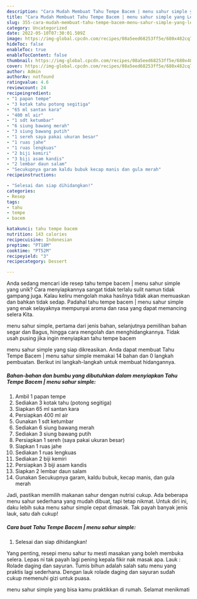 ```yaml
---
description: "Cara Mudah Membuat Tahu Tempe Bacem | menu sahur simple yang Lezat Sekali"
title: "Cara Mudah Membuat Tahu Tempe Bacem | menu sahur simple yang Lezat Sekali"
slug: 355-cara-mudah-membuat-tahu-tempe-bacem-menu-sahur-simple-yang-lezat-sekali
category: Uncategorized
date: 2022-05-10T07:30:01.509Z
image: https://img-global.cpcdn.com/recipes/08a5eed68253ff5e/680x482cq70/tahu-tempe-bacem-menu-sahur-simple-foto-resep-utama.jpg
hideToc: false
enableToc: true
enableTocContent: false
thumbnail: https://img-global.cpcdn.com/recipes/08a5eed68253ff5e/680x482cq70/tahu-tempe-bacem-menu-sahur-simple-foto-resep-utama.jpg
cover: https://img-global.cpcdn.com/recipes/08a5eed68253ff5e/680x482cq70/tahu-tempe-bacem-menu-sahur-simple-foto-resep-utama.jpg
author: Admin
authorAv: notfound
ratingvalue: 4.6
reviewcount: 24
recipeingredient:
- "1 papan tempe"
- "3 kotak tahu potong segitiga"
- "65 ml santan kara"
- "400 ml air"
- "1 sdt ketumbar"
- "6 siung bawang merah"
- "3 siung bawang putih"
- "1 sereh saya pakai ukuran besar"
- "1 ruas jahe"
- "1 ruas lengkuas"
- "2 biji kemiri"
- "3 biji asam kandis"
- "2 lembar daun salam"
- "Secukupnya garam kaldu bubuk kecap manis dan gula merah"
recipeinstructions:

- "Selesai dan siap dihidangkan!"
categories:
- Resep
tags:
- tahu
- tempe
- bacem

katakunci: tahu tempe bacem 
nutrition: 143 calories
recipecuisine: Indonesian
preptime: "PT18M"
cooktime: "PT52M"
recipeyield: "3"
recipecategory: Dessert

---
```





Anda sedang mencari ide resep tahu tempe bacem | menu sahur simple yang unik? Cara menyiapkannya sangat tidak terlalu sulit namun tidak gampang juga. Kalau keliru mengolah maka hasilnya tidak akan memuaskan dan bahkan tidak sedap. Padahal tahu tempe bacem | menu sahur simple yang enak selayaknya mempunyai aroma dan rasa yang dapat memancing selera Kita.




 menu sahur simple, pertama dari jenis bahan, selanjutnya pemilihan bahan segar dan Bagus, hingga cara mengolah dan menghidangkannya. Tidak usah pusing jika ingin menyiapkan tahu tempe bacem 





 menu sahur simple yang siap dikreasikan. Anda dapat membuat Tahu Tempe Bacem | menu sahur simple memakai 14 bahan dan 0 langkah pembuatan. Berikut ini langkah-langkah untuk membuat hidangannya.

<!--inarticleads1-->

##### Bahan-bahan dan bumbu yang dibutuhkan dalam menyiapkan Tahu Tempe Bacem | menu sahur simple:

1. Ambil 1 papan tempe
1. Sediakan 3 kotak tahu (potong segitiga)
1. Siapkan 65 ml santan kara
1. Persiapkan 400 ml air
1. Gunakan 1 sdt ketumbar
1. Sediakan 6 siung bawang merah
1. Sediakan 3 siung bawang putih
1. Persiapkan 1 sereh (saya pakai ukuran besar)
1. Siapkan 1 ruas jahe
1. Sediakan 1 ruas lengkuas
1. Sediakan 2 biji kemiri
1. Persiapkan 3 biji asam kandis
1. Siapkan 2 lembar daun salam
1. Gunakan Secukupnya garam, kaldu bubuk, kecap manis, dan gula merah


Jadi, pastikan memilih makanan sahur dengan nutrisi cukup. Ada beberapa menu sahur sederhana yang mudah dibuat, tapi tetap nikmat. Untuk diri ini, daku lebih suka menu sahur simple cepat dimasak. Tak payah banyak jenis lauk, satu dah cukup! 

<!--inarticleads2-->

##### Cara buat Tahu Tempe Bacem | menu sahur simple:


1. Selesai dan siap dihidangkan!

Yang penting, resepi menu sahur tu mesti masakan yang boleh membuka selera. Lepas ni tak payah lagi pening kepala fikir nak masak apa. Lauk : Rolade daging dan sayuran. Tumis bihun adalah salah satu menu yang praktis lagi sederhana. Dengan lauk rolade daging dan sayuran sudah cukup memenuhi gizi untuk puasa. 

 menu sahur simple yang bisa kamu praktikkan di rumah. Selamat menikmati
